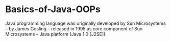 # Basics-of-Java-OOPs

Java programming language was originally developed by Sun Microsystems
– by James Gosling
– released in 1995 as core component of Sun Microsystems
– Java platform (Java 1.0 [J2SE]).
